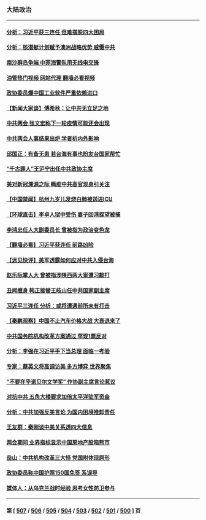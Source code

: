 ### 大陆政治
---
#### [分析：习近平获三连任 但难摆脱四大困局](../../pages/ncid277/n13947496.md?03110445) 
#### [分析：核潜艇计划赋予澳洲战略优势 威慑中共](../../pages/ncid277/n13947450.md?03110445) 
#### [南沙群岛争端 中菲海警队用无线电交锋](../../pages/ncid277/n13947371.md?03110445) 
#### [油管热门视频 网站代理 翻墙必看视频](http://138.2.39.72:81/youtube.html?epic-marker?03110445)
#### [政协委员爆中国工业软件严重依赖进口](../../pages/ncid277/n13947144.md?03110445) 
#### [【新闻大家谈】傅希秋：让中共无立足之地](../../pages/ncid277/n13947464.md?03110445) 
#### [中共两会 张文宏称下一轮疫情可能还会出现](../../pages/ncid277/n13947337.md?03110445) 
#### [中共两会人事结果出炉 学者析内外影响](../../pages/ncid277/n13947179.md?03110445) 
#### [邱国正：有备无患 若台海有事也盼友台国家帮忙](../../pages/ncid277/n13947148.md?03110445) 
#### [“千古罪人”王沪宁出任中共政协主席](../../pages/ncid277/n13947319.md?03110445) 
#### [美对新冠溯源之际 瞒疫中共高官现身引关注](../../pages/ncid277/n13947231.md?03110445) 
#### [【中国禁闻】杭州九岁儿发烧白肺被送进ICU](../../pages/ncid277/n13946889.md?03110445) 
#### [【环球直击】李卓人狱中受伤 妻子回港探望被捕](../../pages/ncid277/n13946894.md?03110445) 
#### [李鸿忠任人大副委员长 曾被指为政治变色龙](../../pages/ncid277/n13947072.md?03110445) 
#### [【翻墙必看】习近平获连任 前路凶险](../../pages/ncid277/n13946974.md?03110445) 
#### [【远见快评】美军透露如何应对中共入侵台海](../../pages/ncid277/n13946958.md?03110445) 
#### [赵乐际掌人大 曾被指涉陕西两大案遭习敲打](../../pages/ncid277/n13947082.md?03110445) 
#### [丑闻缠身 韩正接替王岐山任中共国家副主席](../../pages/ncid277/n13947069.md?03110445) 
#### [习近平三连任 分析：或将遭遇前所未有打击](../../pages/ncid277/n13947020.md?03110445) 
#### [【秦鹏观察】中国不止汽车价格大战 大衰退来了](../../pages/ncid277/n13946964.md?03110445) 
#### [中共国务院机构改革方案通过 罕现1票反对](../../pages/ncid277/n13947000.md?03110445) 
#### [分析：李强在习近平手下当总理 面临一考验](../../pages/ncid277/n13946873.md?03110445) 
#### [专家：蔡英文将高调访美 多方博弈 世界聚焦](../../pages/ncid277/n13946454.md?03110445) 
#### [“不要在乎诺贝尔文学奖” 作协副主席言论惹议](../../pages/ncid277/n13946853.md?03110445) 
#### [对抗中共 五角大楼要求加倍太平洋驻军资金](../../pages/ncid277/n13946829.md?03110445) 
#### [分析：中共加强反美言论 为国内困境推卸责任](../../pages/ncid277/n13946782.md?03110445) 
#### [王友群：秦刚谈中美关系透四大信息](../../pages/ncid277/n13945976.md?03110445) 
#### [两会期间 业界指标显示中国房地产股陷熊市](../../pages/ncid277/n13946741.md?03110445) 
#### [岳山：中共机构改革三大怪 党国附体现原形](../../pages/ncid277/n13946235.md?03110445) 
#### [政协委员称中国护照150国免签 系误导](../../pages/ncid277/n13946452.md?03110445) 
#### [媒体人：从乌克兰战时经验 思考女性防卫参与](../../pages/ncid277/n13946182.md?03110445) 

---
#### 第 [ [507](./507.md?03110445) / [506](./506.md?03110445) / [505](./505.md?03110445) / [504](./504.md?03110445) / [503](./503.md?03110445) / [502](./502.md?03110445) / [501](./501.md?03110445) / [500](./500.md?03110445) ] 页

